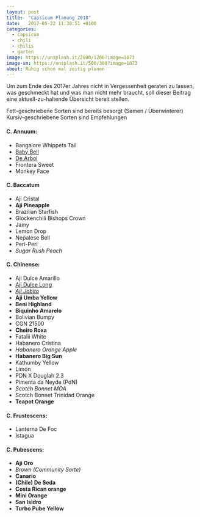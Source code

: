 ```yaml
---
layout: post
title:  "Capsicum Planung 2018"
date:   2017-05-22 11:38:51 +0100
categories:
  - capsicum
  - chili
  - chilis
  - garten
image: https://unsplash.it/2000/1200?image=1073
image-sm: https://unsplash.it/500/300?image=1073
about: Ruhig schon mal zeitig planen
---
```


Um zum Ende des 2017er Jahres nicht in Vergessenheit geraten zu lassen, was geschmeckt hat und was man nicht mehr braucht, soll dieser Beitrag eine aktuell-zu-haltende Übersicht bereit stellen.

Fett-geschriebene Sorten sind bereits besorgt (Samen / Überwinterer)
Kursiv-geschriebene Sorten sind Empfehlungen

#### C. Annuum:
- Bangalore Whippets Tail
- [Baby Bell](http://hot-pain.de/baby-bell/)
- [De Arbol](https://www.pepperworldhotshop.de/de-arbol-c-annuum-saat/)
- Frontera Sweet
- Monkey Face

#### C. Baccatum
- Aji Cristal
- **Aji Pineapple**
- Brazilian Starfish
- Glockenchili Bishops Crown
- Jamy
- Lemon Drop
- Nepalese Bell
- Peri-Peri
- *Sugar Rush Peach*

#### C. Chinense:
- Aji Dulce Amarillo
- [Aji Dulce Long](http://hot-pain.de/wp-content/uploads/aji-dulce-long.jpg)
- [*Aji Jobito*](https://chiliforum.hot-pain.de/threads/geschmackliche-bewertung-meiner-chilis-saison-2016.29295/page-5#post-656113)
- **Aji Umba Yellow**
- **Beni Highland**
- **Biquinho Amarelo**
- Bolivian Bumpy
- CGN 21500
- **Cheiro Roxa**
- Fatalii White
- Habanero Cristina
- *Habanero Orange Apple*
- **Habanero Big Sun**
- Kathumby Yellow
- Limón
- PDN X Douglah 2.3
- Pimenta da Neyde (PdN)
- *Scotch Bonnet MOA*
- Scotch Bonnet Trinidad Orange
- **Teapot Orange**

#### C. Frustescens:
- Lanterna De Foc
- Istagua

#### C. Pubescens:
- **Aji Oro**
- *Brown (Community Sorte)*
- **Canario**
- **(Chile) De Seda**
- **Costa Rican orange**
- **Mini Orange**
- **San Isidro**
- **Turbo Pube Yellow**
